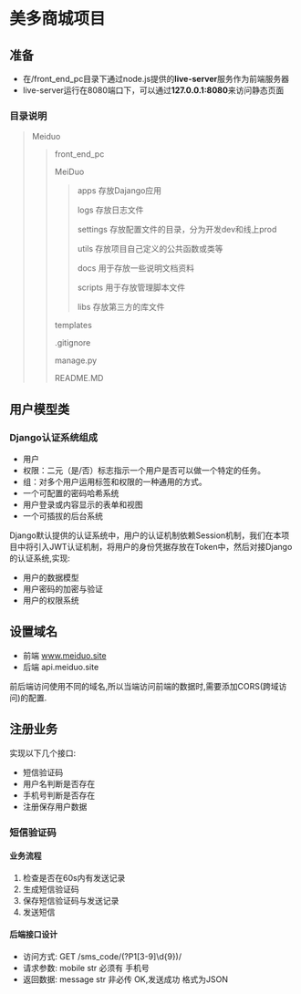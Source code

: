 # 美多商城项目

## 准备

+ 在/front_end_pc目录下通过node.js提供的**live-server**服务作为前端服务器
+ live-server运行在8080端口下，可以通过**127.0.0.1:8080**来访问静态页面

### 目录说明

> Meiduo
>> front_end_pc
>>
>> MeiDuo
>>> apps 存放Dajango应用
>>>
>>> logs 存放日志文件
>>>
>>> settings 存放配置文件的目录，分为开发dev和线上prod
>>>
>>> utils 存放项目自己定义的公共函数或类等
>>>
>>> docs 用于存放一些说明文档资料
>>>
>>> scripts 用于存放管理脚本文件
>>>
>>> libs 存放第三方的库文件
>>>
>> templates
>>
>> .gitignore
>>
>> manage.py
>>
>> README.MD
>>

## 用户模型类

### Django认证系统组成

+ 用户
+ 权限：二元（是/否）标志指示一个用户是否可以做一个特定的任务。
+ 组：对多个用户运用标签和权限的一种通用的方式。
+ 一个可配置的密码哈希系统
+ 用户登录或内容显示的表单和视图
+ 一个可插拔的后台系统

Django默认提供的认证系统中，用户的认证机制依赖Session机制，我们在本项目中将引入JWT认证机制，将用户的身份凭据存放在Token中，然后对接Django的认证系统,实现:

+ 用户的数据模型
+ 用户密码的加密与验证
+ 用户的权限系统

## 设置域名

+ 前端	www.meiduo.site
+ 后端	api.meiduo.site

前后端访问使用不同的域名,所以当端访问前端的数据时,需要添加CORS(跨域访问)的配置.

## 注册业务

实现以下几个接口:

+ 短信验证码
+ 用户名判断是否存在
+ 手机号判断是否存在
+ 注册保存用户数据

### 短信验证码

#### 业务流程

1. 检查是否在60s内有发送记录
2. 生成短信验证码
3. 保存短信验证码与发送记录
4. 发送短信

#### 后端接口设计

+ 访问方式:  GET /sms_code/(?P<mobile>1[3-9]\d{9})/
+ 请求参数: mobile str 必须有 手机号
+ 返回数据: message str 非必传 OK,发送成功 格式为JSON

